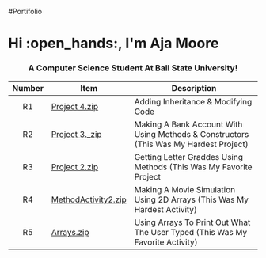 #Portifolio
<h1 align"center"> Hi :open_hands:, I'm Aja Moore</h1>
<h3 align= "center"> A Computer Science Student At Ball State University!</h3>


| Number | Item | Description
| :---: | ----| -----|
| R1 |  [Project 4.zip](https://github.com/ilyyaja/Project-4/blob/79e5c610177cf3a971f6e1587174919dbe2ef89d/Project%204.zip) | Adding Inheritance & Modifying Code
| R2 | [Project 3._zip](https://github.com/ilyyaja/Project-4/blob/80a4039e4176c236455f40eef6e8cea017e69bab/src/Project%203_.zip) | Making A Bank Account With Using Methods & Constructors (This Was My Hardest Project) |
| R3 | [Project  2.zip](https://github.com/ilyyaja/Project-4/blob/129a76980851541088c8aa36ab971d2b129dad51/src/Project%202.zip) | Getting Letter Graddes Using Methods (This Was My Favorite Project |
|R4 | [MethodActivity2.zip](https://github.com/ilyyaja/Project-4/blob/630d53a3579c14f30959afd454ab57063967b034/src/MethodActivity2.zip) |Making A Movie Simulation Using 2D Arrays (This Was My Hardest Activity)
| R5 | [Arrays.zip](https://github.com/ilyyaja/Project-4/blob/48c5e7f8827b4737e184614a33d930c69330ed35/src/Arrays.zip) |Using Arrays To Print Out What The User Typed (This Was My Favorite Activity) 
